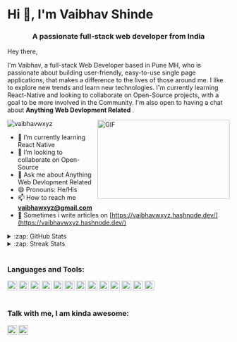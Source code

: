 <h1 align="left">Hi 👋, I'm Vaibhav Shinde</h1>
<h3 align="center">A passionate full-stack web developer from India</h3>

<p>Hey there,</p>

<p>
  I'm Vaibhav, a full-stack Web Developer based in Pune MH, who is passionate about building user-friendly, easy-to-use single page applications, that makes a difference to the lives of those around me. I like to explore new trends and learn new technologies. I'm currently learning React-Native and looking to collaborate on  Open-Source projects, with a goal to be more involved in the Community. I'm also open to having a chat about <b> Anything Web Devlopment Related </b>.
</p>

<img align="right" alt="GIF" src="https://camo.githubusercontent.com/cae12fddd9d6982901d82580bdf321d81fb299141098ca1c2d4891870827bf17/68747470733a2f2f6d69726f2e6d656469756d2e636f6d2f6d61782f313336302f302a37513379765349765f7430696f4a2d5a2e676966" width="300" height="180" />

<p align="left"> <img src="https://komarev.com/ghpvc/?username=vaibhavwxyz&label=Profile%20views&color=0e75b6&style=flat" alt="vaibhavwxyz" /> </p>

- 🌱 I’m currently learning React Native
- 👯 I’m looking to collaborate on Open-Source
- 💬 Ask me about Anything Web Devlopment Related
- 😄 Pronouns: He/His
- 📫 How to reach me **vaibhawxyz@gmail.com**
- 📝 Sometimes i write articles on [https://vaibhavwxyz.hashnode.dev/](https://vaibhavwxyz.hashnode.dev/)

<details align="left">
  <summary align="left">:zap: GitHub Stats</summary>

  <img align="left" alt="Vaibhav's GitHub Stats" src="https://github-readme-stats.vercel.app/api?username=vaibhavwxyz&show_icons=true&hide_border=true" />

</details> 

<details align="left">
  <summary align="left">:zap: Streak Stats</summary>

<img align="left" src="https://github-readme-streak-stats.herokuapp.com/?user=vaibhavwxyz&" alt="vaibhavwxyz" />

</details>
<!-- 
<details>
  <summary align="left">:zap: Most Used Languages</summary>

<img align="left" alt="Anna's GitHub Top Languages" src="https://github-readme-stats.vercel.app/api/top-langs/?username=vaibhavwxyz" />

</details> -->

#

### Languages and Tools:
<p>
<img alt="html5" width="22px" src="https://cdn-icons-png.flaticon.com/512/5968/5968267.png"/>
<img alt="css3" width="22px" src="https://cdn-icons-png.flaticon.com/512/5968/5968242.png"/>
<img alt="tailwind" width="22px" src="https://upload.wikimedia.org/wikipedia/commons/d/d5/Tailwind_CSS_Logo.svg"/>
<img alt="git" width="22px" src="https://cdn.iconscout.com/icon/free/png-256/git-16-1175195.png"/>
<img alt="JavaScript" width="22px" src="https://cdn-icons-png.flaticon.com/512/5968/5968292.png"/>
<img alt="bootstrap" width="22px" src="https://cdn-icons-png.flaticon.com/512/5968/5968672.png"/>
<img alt="mongoDB" width="22px" src="https://cdn.iconscout.com/icon/free/png-256/mongodb-5-1175140.png"/>
<img alt="angular" width="22px" src="https://cdn.iconscout.com/icon/free/png-256/angular-226066.png"/>
<img alt="sql" width="22px" src="https://cdn-icons-png.flaticon.com/512/4248/4248443.png"/>
<img alt="react" width="22px" src="https://cdn.iconscout.com/icon/free/png-256/react-4-1175110.png"/>
<img alt="redux" width="22px" src="https://cdn.iconscout.com/icon/free/png-256/redux-3521674-2945118.png"/>
<img alt="vuejs" width="22px" src="https://cdn.iconscout.com/icon/free/png-256/vue-282497.png"/>
<img alt="nodejs" width="22px" src="https://cdn.iconscout.com/icon/free/png-256/nodejs-2-226035.png"/>
</p>

#

### Talk with me, I am kinda awesome:
[<img align="left" alt="linkdin" width="22px" src="https://cdn-icons-png.flaticon.com/512/3536/3536505.png" />](https://www.linkedin.com/in/vaibhavwxyz/)
[<img alt="twitter" width="22px" src="https://cdn-icons-png.flaticon.com/512/733/733579.png" />](https://twitter.com/vaibhawxyz)



